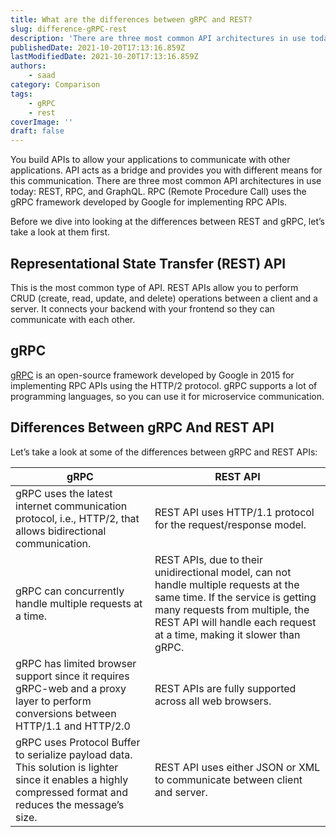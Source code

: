 ```yaml
---
title: What are the differences between gRPC and REST?
slug: difference-gRPC-rest
description: 'There are three most common API architectures in use today: REST, RPC, and GraphQL. RPC (Remote Procedure Call) uses the gRPC framework developed by Google for implementing RPC APIs.'
publishedDate: 2021-10-20T17:13:16.859Z
lastModifiedDate: 2021-10-20T17:13:16.859Z
authors:
    - saad
category: Comparison
tags:
    - gRPC
    - rest
coverImage: ''
draft: false
---
```


You build APIs to allow your applications to communicate with other applications. API acts as a bridge and provides you with different means for this communication. There are three most common API architectures in use today: REST, RPC, and GraphQL. RPC (Remote Procedure Call) uses the gRPC framework developed by Google for implementing RPC APIs.

Before we dive into looking at the differences between REST and gRPC, let’s take a look at them first.

## Representational State Transfer (REST) API

This is the most common type of API. REST APIs allow you to perform CRUD (create, read, update, and delete) operations between a client and a server. It connects your backend with your frontend so they can communicate with each other.

## gRPC

[gRPC](https://grpc.io/) is an open-source framework developed by Google in 2015 for implementing RPC APIs using the HTTP/2 protocol. gRPC supports a lot of programming languages, so you can use it for microservice communication.


## Differences Between gRPC And REST API

Let’s take a look at some of the differences between gRPC and REST APIs:

| gRPC | REST API     |
| ----------- | ----------- |
| gRPC uses the latest internet communication protocol, i.e., HTTP/2, that allows bidirectional communication. | REST API uses HTTP/1.1 protocol for the request/response model. |
| gRPC can concurrently handle multiple requests at a time. | REST APIs, due to their unidirectional model, can not handle multiple requests at the same time. If the service is getting many requests from multiple, the REST API will handle each request at a time, making it slower than gRPC. |
| gRPC has limited browser support since it requires gRPC-web and a proxy layer to perform conversions between HTTP/1.1 and HTTP/2.0 | REST APIs are fully supported across all web browsers. |
| gRPC uses Protocol Buffer to serialize payload data. This solution is lighter since it enables a highly compressed format and reduces the message’s size. | REST API uses either JSON or XML to communicate between client and server. |
